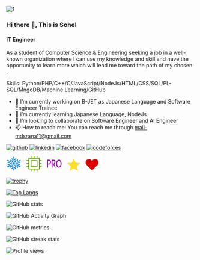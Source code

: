 ![1](https://github.com/ThisisSohel/ThisisSohel/assets/97689065/3e60764a-3fbb-46ce-a243-bb66bcc308ed)
### Hi there 👋, This is Sohel
#### IT Engineer
As a student of Computer Science & Engineering seeking a job in a well-known organization where I can use my knowledge and skill and have the opportunity to learn more which will lead me toward the path of my chosen. .

Skills: Python/PHP/C++/C/JavaScript/NodeJs/HTML/CSS/SQL/PL-SQL/MngoDB/Machine Learning/GitHub

- 🔭 I’m currently working on  B-JET as Japanese Language and Software Engineer Trainee 
- 🌱 I’m currently learning Japanese Language, NodeJs. 
- 👯 I’m looking to collaborate on Software Engineer and AI Engineer 
- 📫 How to reach me: You can reach me through mail-mdsrana11@gmail.com 


[<img src='https://cdn.jsdelivr.net/npm/simple-icons@3.0.1/icons/github.svg' alt='github' height='40'>](https://github.com/https://github.com/ThisisSohel)  [<img src='https://cdn.jsdelivr.net/npm/simple-icons@3.0.1/icons/linkedin.svg' alt='linkedin' height='40'>](https://www.linkedin.com/in/invalid:///)  [<img src='https://cdn.jsdelivr.net/npm/simple-icons@3.0.1/icons/facebook.svg' alt='facebook' height='40'>](https://www.facebook.com/https://web.facebook.com/touhidujjaman.sohel.7)  [<img src='https://cdn.jsdelivr.net/npm/simple-icons@3.0.1/icons/codeforces.svg' alt='codeforces' height='40'>](https://codeforces.com/profile/Sohel-Rana)  

<a href='https://archiveprogram.github.com/'><img src='https://raw.githubusercontent.com/acervenky/animated-github-badges/master/assets/acbadge.gif' width='40' height='40'></a> <a href='https://docs.github.com/en/developers'><img src='https://raw.githubusercontent.com/acervenky/animated-github-badges/master/assets/devbadge.gif' width='40' height='40'></a> <a href='https://github.com/pricing'><img src='https://raw.githubusercontent.com/acervenky/animated-github-badges/master/assets/pro.gif' width='40' height='40'></a> <a href='https://stars.github.com/'><img src='https://raw.githubusercontent.com/acervenky/animated-github-badges/master/assets/starbadge.gif' width='35' height='35'></a> <a href='https://docs.github.com/en/github/supporting-the-open-source-community-with-github-sponsors'><img src='https://raw.githubusercontent.com/acervenky/animated-github-badges/master/assets/sponsorbadge.gif' width='35' height='35'></a> 

[![trophy](https://github-profile-trophy.vercel.app/?username=https://github.com/ThisisSohel)](https://github.com/ryo-ma/github-profile-trophy)

[![Top Langs](https://github-readme-stats.vercel.app/api/top-langs/?username=https://github.com/ThisisSohel)](https://github.com/anuraghazra/github-readme-stats)

![GitHub stats](https://github-readme-stats.vercel.app/api?username=https://github.com/ThisisSohel&show_icons=true&count_private=true)  

![GitHub Activity Graph](https://activity-graph.herokuapp.com/graph?username=https://github.com/ThisisSohel)  

![GitHub metrics](https://metrics.lecoq.io/https://github.com/ThisisSohel)  

![GitHub streak stats](https://streak-stats.demolab.com/?user=https://github.com/ThisisSohel)  

![Profile views](https://gpvc.arturio.dev/https://github.com/ThisisSohel)  

